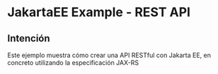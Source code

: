# JakartaEE Example - REST API

## Intención

Este ejemplo muestra cómo crear una API RESTful con Jakarta EE,
en concreto utilizando la especificación JAX-RS